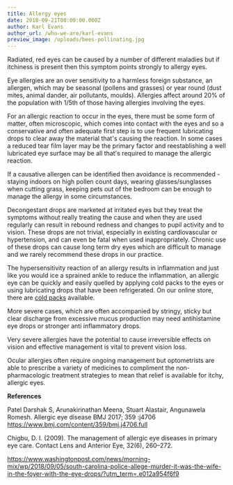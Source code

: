 ```yaml
---
title: Allergy eyes
date: 2018-09-21T00:00:00.000Z
author: Karl Evans
author_url: /who-we-are/karl-evans
preview_image: /uploads/bees-pollinating.jpg
---
```

Radiated, red eyes can be caused by a number of different maladies but if itchiness is present then this symptom points strongly to allergy eyes.

Eye allergies are an over sensitivity to a harmless foreign substance, an allergen, which may be seasonal (pollens and grasses) or year round (dust mites, animal dander, air pollutants, moulds).  Allergies affect around 20% of the population with 1/5th of those having allergies involving the eyes.

For an allergic reaction to occur in the eyes, there must be some form of matter, often microscopic, which comes into contact with the eyes and so a conservative and often adequate first step is to use frequent lubricating drops to clear away the material that's causing the reaction. In some cases a reduced tear film layer may be the primary factor and reestablishing a well lubricated eye surface may be all that's required to manage the allergic reaction.

If a causative allergen can be identified then avoidance is recommended - staying indoors on high pollen count days, wearing glasses/sunglasses when cutting grass, keeping pets out of the bedroom can be enough to manage the allergy in some circumstances.

Decongestant drops are marketed at irritated eyes but they treat the symptoms without really treating the cause and when they are used regularly can result in rebound redness and changes to pupil activity and to vision. These drops are not trivial, especially in existing cardiovascular or hypertension, and can even be fatal when used inappropriately.  Chronic use of these drops can cause long term dry eyes which are difficult to manage and we rarely recommend these drops in our practice.

The hypersensitivity reaction of an allergy results in inflammation and just like you would ice a sprained ankle to reduce the inflammation, an allergic eye can be quickly and easily quelled by applying cold packs to the eyes or using lubricating drops that have been refrigerated. On our online store, there are [cold packs](https://eyesolutions.com.au/collections/dry-eye-treatments/products/copy-of-bruder-eye-hydrating-mask) available.

More severe cases, which are often accompanied by stringy, sticky but clear discharge from excessive mucus production may need antihistamine eye drops or stronger anti inflammatory drops.

Very severe allergies have the potential to cause irreversible effects on vision and effective management is vital to prevent vision loss. 

Ocular allergies often require ongoing management but optometrists are able to prescribe a variety of medicines to compliment the non-pharmacologic treatment strategies to mean that relief is available for itchy, allergic eyes.

<b>References</b>

Patel Darshak S, Arunakirinathan Meena, Stuart Alastair, Angunawela Romesh. Allergic eye disease BMJ 2017; 359 :j4706 https://www.bmj.com/content/359/bmj.j4706.full

Chigbu, D. I. (2009). The management of allergic eye diseases in primary eye care. Contact Lens and Anterior Eye, 32(6), 260–272.

https://www.washingtonpost.com/news/morning-mix/wp/2018/09/05/south-carolina-police-allege-murder-it-was-the-wife-in-the-foyer-with-the-eye-drops/?utm_term=.e012a954f6f9
